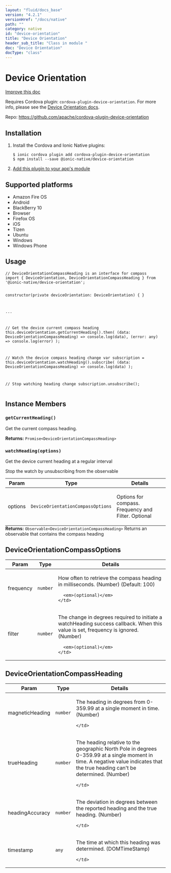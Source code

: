 ```yaml
---
layout: "fluid/docs_base"
version: "4.2.1"
versionHref: "/docs/native"
path: ""
category: native
id: "device-orientation"
title: "Device Orientation"
header_sub_title: "Class in module "
doc: "Device Orientation"
docType: "class"
---
```


<h1 class="api-title">Device Orientation</h1>

<a class="improve-v2-docs" href="http://github.com/ionic-team/ionic-native/edit/master/src/@ionic-native/plugins/device-orientation/index.ts#L40">
  Improve this doc
</a>







<p>Requires Cordova plugin: <code>cordova-plugin-device-orientation</code>. For more info, please see the <a href="https://github.com/apache/cordova-plugin-device-orientation">Device Orientation docs</a>.</p>


<p>Repo:
  <a href="https://github.com/apache/cordova-plugin-device-orientation">
    https://github.com/apache/cordova-plugin-device-orientation
  </a>
</p>


<h2><a class="anchor" name="installation" href="#installation"></a>Installation</h2>
<ol class="installation">
  <li>Install the Cordova and Ionic Native plugins:<br>
    <pre><code class="nohighlight">$ ionic cordova plugin add cordova-plugin-device-orientation
$ npm install --save @ionic-native/device-orientation
</code></pre>
  </li>
  <li><a href="https://ionicframework.com/docs/native/#Add_Plugins_to_Your_App_Module">Add this plugin to your app's module</a></li>
</ol>



<h2><a class="anchor" name="platforms" href="#platforms"></a>Supported platforms</h2>
<ul>
  <li>Amazon Fire OS</li><li>Android</li><li>BlackBerry 10</li><li>Browser</li><li>Firefox OS</li><li>iOS</li><li>Tizen</li><li>Ubuntu</li><li>Windows</li><li>Windows Phone</li>
</ul>






<h2><a class="anchor" name="usage" href="#usage"></a>Usage</h2>
<pre><code class="lang-typescript">// DeviceOrientationCompassHeading is an interface for compass
import { DeviceOrientation, DeviceOrientationCompassHeading } from &#39;@ionic-native/device-orientation&#39;;

constructor(private deviceOrientation: DeviceOrientation) { }

...

// Get the device current compass heading
this.deviceOrientation.getCurrentHeading().then(
  (data: DeviceOrientationCompassHeading) =&gt; console.log(data),
  (error: any) =&gt; console.log(error)
);

// Watch the device compass heading change
var subscription = this.deviceOrientation.watchHeading().subscribe(
  (data: DeviceOrientationCompassHeading) =&gt; console.log(data)
);

// Stop watching heading change
subscription.unsubscribe();
</code></pre>








<h2><a class="anchor" name="instance-members" href="#instance-members"></a>Instance Members</h2>
<h3><a class="anchor" name="getCurrentHeading" href="#getCurrentHeading"></a><code>getCurrentHeading()</code></h3>


Get the current compass heading.


<div class="return-value" markdown="1">
  <i class="icon ion-arrow-return-left"></i>
  <b>Returns:</b> <code>Promise&lt;DeviceOrientationCompassHeading&gt;</code> 
</div><h3><a class="anchor" name="watchHeading" href="#watchHeading"></a><code>watchHeading(options)</code></h3>




Get the device current heading at a regular interval

Stop the watch by unsubscribing from the observable
<table class="table param-table" style="margin:0;">
  <thead>
  <tr>
    <th>Param</th>
    <th>Type</th>
    <th>Details</th>
  </tr>
  </thead>
  <tbody>
  <tr>
    <td>
      options</td>
    <td>
      <code>DeviceOrientationCompassOptions</code>
    </td>
    <td>
      <p>Options for compass. Frequency and Filter. Optional</p>
</td>
  </tr>
  </tbody>
</table>

<div class="return-value" markdown="1">
  <i class="icon ion-arrow-return-left"></i>
  <b>Returns:</b> <code>Observable&lt;DeviceOrientationCompassHeading&gt;</code> Returns an observable that contains the compass heading
</div>





<h2><a class="anchor" name="DeviceOrientationCompassOptions" href="#DeviceOrientationCompassOptions"></a>DeviceOrientationCompassOptions</h2>

<table class="table param-table" style="margin:0;">
  <thead>
  <tr>
    <th>Param</th>
    <th>Type</th>
    <th>Details</th>
  </tr>
  </thead>
  <tbody>
  
  <tr>
    <td>
      frequency
    </td>
    <td>
      <code>number</code>
    </td>
    <td>
      <p>How often to retrieve the compass heading in milliseconds. (Number) (Default: 100)</p>

      <em>(optional)</em>
    </td>
  </tr>
  
  <tr>
    <td>
      filter
    </td>
    <td>
      <code>number</code>
    </td>
    <td>
      <p>The change in degrees required to initiate a watchHeading success callback. When this value is set, frequency is ignored. (Number)</p>

      <em>(optional)</em>
    </td>
  </tr>
  
  </tbody>
</table>


<h2><a class="anchor" name="DeviceOrientationCompassHeading" href="#DeviceOrientationCompassHeading"></a>DeviceOrientationCompassHeading</h2>

<table class="table param-table" style="margin:0;">
  <thead>
  <tr>
    <th>Param</th>
    <th>Type</th>
    <th>Details</th>
  </tr>
  </thead>
  <tbody>
  
  <tr>
    <td>
      magneticHeading
    </td>
    <td>
      <code>number</code>
    </td>
    <td>
      <p>The heading in degrees from 0-359.99 at a single moment in time. (Number)</p>

      
    </td>
  </tr>
  
  <tr>
    <td>
      trueHeading
    </td>
    <td>
      <code>number</code>
    </td>
    <td>
      <p>The heading relative to the geographic North Pole in degrees 0-359.99 at a single moment in time. A negative value indicates that the true heading can&#39;t be determined. (Number)</p>

      
    </td>
  </tr>
  
  <tr>
    <td>
      headingAccuracy
    </td>
    <td>
      <code>number</code>
    </td>
    <td>
      <p>The deviation in degrees between the reported heading and the true heading. (Number)</p>

      
    </td>
  </tr>
  
  <tr>
    <td>
      timestamp
    </td>
    <td>
      <code>any</code>
    </td>
    <td>
      <p>The time at which this heading was determined. (DOMTimeStamp)</p>

      
    </td>
  </tr>
  
  </tbody>
</table>





